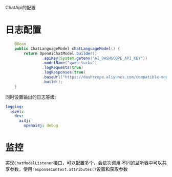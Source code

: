 ChatApi的配置

# 日志配置

```java
    @Bean
    public ChatLanguageModel chatLanguageModel() {
        return OpenAiChatModel.builder()
                .apiKey(System.getenv("AI_DASHSCOPE_API_KEY"))
                .modelName("qwen-turbo")
                .logRequests(true)
                .logResponses(true)
                .baseUrl("https://dashscope.aliyuncs.com/compatible-mode/v1")
                .build();
    }
```

同时设置输出的日志等级:

```yaml
logging:
  level:
    dev:
      ai4j:
        openai4j: debug
```
# 监控

实现`ChatModelListener`接口，可以配置多个，会依次调用
不同的监听器中可以共享参数，使用`responseContext.attributes()`设置和获取参数
